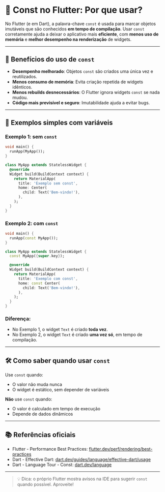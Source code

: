 # 📌 Const no Flutter: Por que usar?

No Flutter (e em Dart), a palavra-chave `const` é usada para marcar objetos imutáveis que são conhecidos **em tempo de compilação**. Usar `const` corretamente ajuda a deixar o aplicativo mais **eficiente**, com **menos uso de memória** e **melhor desempenho na renderização** de widgets.

---

## 🚀 Benefícios do uso de `const`

- **Desempenho melhorado**: Objetos `const` são criados uma única vez e reutilizados.
- **Menos consumo de memória**: Evita criação repetida de widgets idênticos.
- **Menos rebuilds desnecessários**: O Flutter ignora widgets `const` se nada mudou.
- **Código mais previsível e seguro**: Imutabilidade ajuda a evitar bugs.

---

## 🧠 Exemplos simples com variáveis

### Exemplo 1: sem `const`

```dart
void main() {
  runApp(MyApp());
}

class MyApp extends StatelessWidget {
  @override
  Widget build(BuildContext context) {
    return MaterialApp(
      title: 'Exemplo sem const',
      home: Center(
        child: Text('Bem-vindo!'),
      ),
    );
  }
}
```

### Exemplo 2: com `const`

```dart
void main() {
  runApp(const MyApp());
}

class MyApp extends StatelessWidget {
  const MyApp({super.key});

  @override
  Widget build(BuildContext context) {
    return MaterialApp(
      title: 'Exemplo com const',
      home: const Center(
        child: Text('Bem-vindo!'),
      ),
    );
  }
}
```

### Diferença:
- No Exemplo 1, o widget `Text` é criado **toda vez**.
- No Exemplo 2, o widget `Text` é criado **uma vez só**, em tempo de compilação.

---

## 🛠 Como saber quando usar `const`

Use `const` quando:
- O valor não muda nunca
- O widget é estático, sem depender de variáveis

**Não** use `const` quando:
- O valor é calculado em tempo de execução
- Depende de dados dinâmicos

---

## 📚 Referências oficiais

- Flutter - Performance Best Practices: [flutter.dev/perf/rendering/best-practices](https://docs.flutter.dev/perf/rendering/best-practices#use-const-constructors)
- Dart - Effective Dart: [dart.dev/guides/language/effective-dart/usage](https://dart.dev/guides/language/effective-dart/usage#prefer-const-constructors)
- Dart - Language Tour - Const: [dart.dev/language](https://dart.dev/language/overview#constants)

---

> 💡 Dica: o próprio Flutter mostra avisos na IDE para sugerir `const` quando possível. Aproveite!

